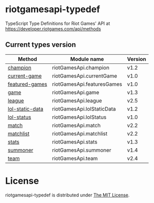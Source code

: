 # riotgamesapi-typedef
TypeScript Type Definitions for Riot Games' API at https://developer.riotgames.com/api/methods

## Current types version
| Method        	| Module name | Version 	|
|-----------------	|----------- |------	|
| [champion](https://developer.riotgames.com/api/methods#!/1015)        	| riotGamesApi.champion | v1.2 |
| [current-game](https://developer.riotgames.com/api/methods#!/976)    	| riotGamesApi.currentGame | v1.0 |
| [featured-games](https://developer.riotgames.com/api/methods#!/977)  	| riotGamesApi.featuresGames | v1.0 |
| [game](https://developer.riotgames.com/api/methods#!/1016)            	| riotGamesApi.game | v1.3 |
| [league](https://developer.riotgames.com/api/methods#!/985)          	| riotGamesApi.league | v2.5 |
| [lol-static-data](https://developer.riotgames.com/api/methods#!/1055) 	| riotGamesApi.lolStaticData | v1.2 |
| [lol-status](https://developer.riotgames.com/api/methods#!/908)      	| riotGamesApi.lolStatus | v1.0 |
| [match](https://developer.riotgames.com/api/methods#!/1054)           	| riotGamesApi.match | v2.2 |
| [matchlist](https://developer.riotgames.com/api/methods#!/1053)         | riotGamesApi.matchlist | v2.2 |
| [stats](https://developer.riotgames.com/api/methods#!/1018)           	| riotGamesApi.stats | v1.3 |
| [summoner](https://developer.riotgames.com/api/methods#!/1017)        	| riotGamesApi.summoner	| v1.4 |
| [team](https://developer.riotgames.com/api/methods#!/986)            	| riotGamesApi.team | v2.4 |

License
=======

riotgamesapi-typedef is distributed under [The MIT License](http://opensource.org/licenses/MIT).
